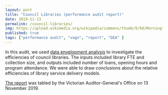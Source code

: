 ```yaml
---
layout: post
title: "Council Libraries (performance audit report)"
date: 2019-11-13
permalink: /council-libraries/
img: https://upload.wikimedia.org/wikipedia/commons/thumb/9/9d/Mornington_Library.jpg/640px-Mornington_Library.jpg
published: true
tags: ["performance audit", "vago", "report", "DEA" ]
---
```


In this audit, we used [data envelopment analysis](https://en.wikipedia.org/wiki/Data_envelopment_analysis) to investigate the efficiencies of council libraries. The inputs included library FTE and collection size, and outputs included number of loans, opening hours and program attendance. We were able to draw conclusions about the relative efficiencies of library service delivery models.

[The report](https://www.audit.vic.gov.au/report/council-libraries) was tabled by the Victorian Auditor-General's Office on 13 November 2019.
